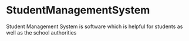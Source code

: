 # StudentManagementSystem
Student Management System is software which is helpful for students as well as the school authorities

